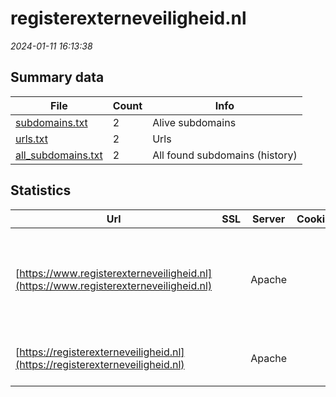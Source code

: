 # registerexterneveiligheid.nl
*2024-01-11 16:13:38*
## Summary data
| File       | Count | Info |
|------------|-------|------|
|[subdomains.txt](/data/registerexterneveiligheid.nl/subdomains.txt)|2|Alive subdomains|
|[urls.txt](/data/registerexterneveiligheid.nl/urls.txt)|2|Urls|
|[all_subdomains.txt](/data/registerexterneveiligheid.nl/all_subdomains.txt)|2|All found subdomains (history)|
## Statistics
| Url | SSL | Server | Cookie | HSTS | CSP | XFO | XXP | RP | Tech |Title |
|------------|-------|------|------|------|------|------|------|------|------|------|
|[https://www.registerexterneveiligheid.nl](https://www.registerexterneveiligheid.nl)| |Apache| |:white_check_mark: | | :white_check_mark: | | :white_check_mark: |Apache HTTP Server Drupal HSTS PHP SDL Tridion|Register Externe...|
|[https://registerexterneveiligheid.nl](https://registerexterneveiligheid.nl)| |Apache| |:white_check_mark: | | :white_check_mark: | | :white_check_mark: |Apache HTTP Server HSTS|301 Moved Perman...|